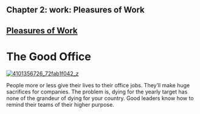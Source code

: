 Chapter  2: work: Pleasures of Work
----------------------------------

[Pleasures of Work](../category/work/pleasures-of-work/index.html)
------------------------------------------------------------------

The Good Office
===============

[![4101356726\_72fab1f042\_z](http://i1.wp.com/www.thebookoflife.org/wp-content/uploads/2015/06/4101356726_72fab1f042_z.jpg?resize=635%2C476)](http://i1.wp.com/www.thebookoflife.org/wp-content/uploads/2015/06/4101356726_72fab1f042_z.jpg)

People more or less give their lives to their office jobs. They’ll make huge sacrifices for companies. The problem is, dying for the yearly target has none of the grandeur of dying for your country. Good leaders know how to remind their teams of their higher purpose.

 

